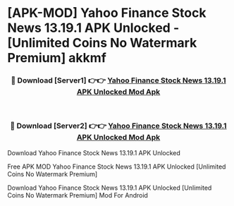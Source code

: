 # [APK-MOD] Yahoo Finance  Stock News 13.19.1 APK Unlocked - [Unlimited Coins No Watermark Premium] akkmf



<div align="center">
<h3>🔴 Download [Server1] 👉👉 <a href="https://momento.my/?title=Yahoo_Finance__Stock_News_13.19.1_APK_Unlocked">Yahoo Finance  Stock News 13.19.1 APK Unlocked Mod Apk</a></h3><br>

<h3>🔴 Download [Server2] 👉👉 <a href="https://momento.my/?title=Yahoo_Finance__Stock_News_13.19.1_APK_Unlocked">Yahoo Finance  Stock News 13.19.1 APK Unlocked Mod Apk</a></h3>
</div>



Download Yahoo Finance  Stock News 13.19.1 APK Unlocked 

Free APK MOD Yahoo Finance  Stock News 13.19.1 APK Unlocked [Unlimited Coins No Watermark Premium]

Download Yahoo Finance  Stock News 13.19.1 APK Unlocked [Unlimited Coins No Watermark Premium] Mod For Android
